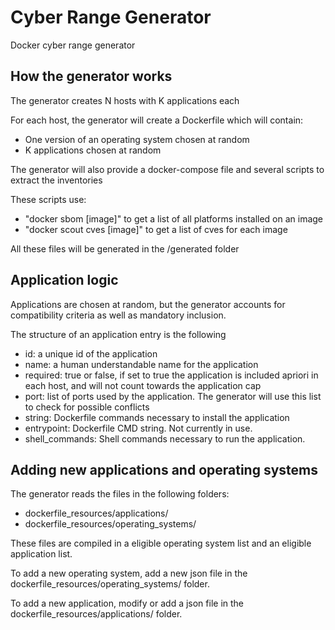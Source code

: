 # Cyber Range Generator
Docker cyber range generator

## How the generator works
The generator creates N hosts with K applications each

For each host, the generator will create a Dockerfile which will contain:
- One version of an operating system chosen at random
- K applications chosen at random

The generator will also provide a docker-compose file and several scripts to extract the inventories

These scripts use:
- "docker sbom [image]" to get a list of all platforms installed on an image
- "docker scout cves [image]" to get a list of cves for each image

All these files will be generated in the /generated folder

## Application logic
Applications are chosen at random, but the generator accounts for compatibility criteria as well as mandatory inclusion.

The structure of an application entry is the following
- id: a unique id of the application
- name: a human understandable name for the application
- required: true or false, if set to true the application is included apriori in each host, and will not count towards the application cap
- port: list of ports used by the application. The generator will use this list to check for possible conflicts
- string: Dockerfile commands necessary to install the application 
- entrypoint: Dockerfile CMD string. Not currently in use.
- shell_commands: Shell commands necessary to run the application.

## Adding new applications and operating systems
The generator reads the files in the following folders:
- dockerfile_resources/applications/
- dockerfile_resources/operating_systems/

These files are compiled in a eligible operating system list and an eligible application list.

To add a new operating system, add a new json file in the dockerfile_resources/operating_systems/ folder.

To add a new application, modify or add a json file in the dockerfile_resources/applications/ folder.
